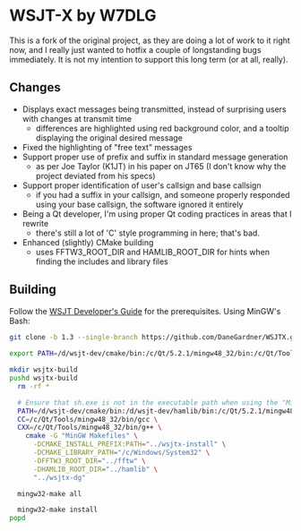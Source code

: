 # WSJT-X by W7DLG

This is a fork of the original project, as they are doing a lot of work to it right now, and I really just wanted to hotfix a couple of longstanding bugs immediately.  It is not my intention to support this long term (or at all, really).


## Changes
* Displays exact messages being transmitted, instead of surprising users with changes at transmit time
  * differences are highlighted using red background color, and a tooltip displaying the original desired message
* Fixed the highlighting of "free text" messages
* Support proper use of prefix and suffix in standard message generation
  * as per Joe Taylor (K1JT) in his paper on JT65 (I don't know why the project deviated from his specs)
* Support proper identification of user's callsign and base callsign
  * if you had a suffix in your callsign, and someone properly responded using your base callsign, the software ignored it entirely
* Being a Qt developer, I'm using proper Qt coding practices in areas that I rewrite
  * there's still a lot of 'C' style programming in here; that's bad.
* Enhanced (slightly) CMake building
  * uses FFTW3_ROOT_DIR and HAMLIB_ROOT_DIR for hints when finding the includes and library files


## Building
Follow the [WSJT Developer's Guide](http://www.physics.princeton.edu/pulsar/K1JT/wsjtx-doc/wsjt-dev-guide.html) for the prerequisites.  Using MinGW's Bash:

```bash
git clone -b 1.3 --single-branch https://github.com/DaneGardner/WSJTX.git wsjtx-dg
 
export PATH=/d/wsjt-dev/cmake/bin:/c/Qt/5.2.1/mingw48_32/bin:/c/Qt/Tools/mingw48_32/bin:$HOME/bin:/usr/local/bin:/mingw/bin:/bin

mkdir wsjtx-build
pushd wsjtx-build
  rm -rf *

  # Ensure that sh.exe is not in the executable path when using the "MinGW Makefile" generator in CMake
  PATH=/d/wsjt-dev/cmake/bin:/d/wsjt-dev/hamlib/bin:/c/Qt/5.2.1/mingw48_32/bin:/c/Qt/Tools/mingw48_32/bin:$HOME/bin \
  CC=/c/Qt/Tools/mingw48_32/bin/gcc \
  CXX=/c/Qt/Tools/mingw48_32/bin/g++ \
    cmake -G "MinGW Makefiles" \
      -DCMAKE_INSTALL_PREFIX:PATH="../wsjtx-install" \
      -DCMAKE_LIBRARY_PATH="/c/Windows/System32" \
      -DFFTW3_ROOT_DIR="../fftw" \
      -DHAMLIB_ROOT_DIR="../hamlib" \
      "../wsjtx-dg"

  mingw32-make all

  mingw32-make install
popd
```

